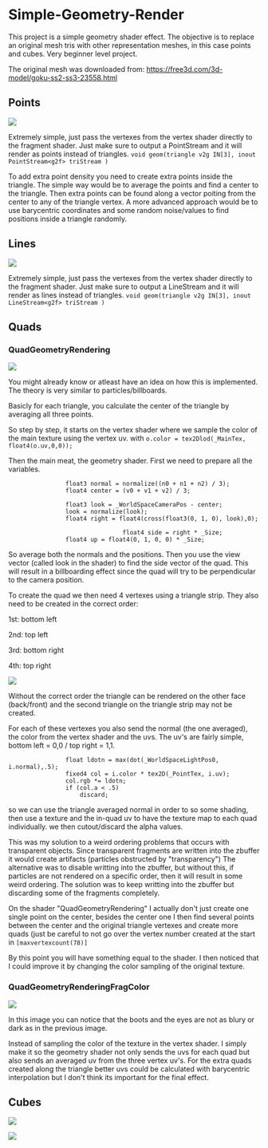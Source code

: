 # Simple-Geometry-Render

This project is a simple geometry shader effect. 
The objective is to replace an original mesh tris with other representation meshes, in this case points and cubes.
Very beginner level project.

The original mesh was downloaded from:
https://free3d.com/3d-model/goku-ss2-ss3-23558.html


## Points

![](http://i.imgur.com/D2LXVUY.png)

Extremely simple, just pass the vertexes from the vertex shader directly to the fragment shader. Just make sure to output a PointStream and it will render as points instead of triangles.
```void geom(triangle v2g IN[3], inout PointStream<g2f> triStream )```

To add extra point density you need to create extra points inside the triangle. The simple way would be to average the points 
and find a center to the triangle. Then extra points can be found along a vector poiting from the center to any of the triangle vertex. A more advanced approach would be to use barycentric coordinates and some random noise/values to find positions inside a triangle randomly.

## Lines

![](http://i.imgur.com/mQ7Auer.png)

Extremely simple, just pass the vertexes from the vertex shader directly to the fragment shader. Just make sure to output a LineStream and it will render as lines instead of triangles.
```void geom(triangle v2g IN[3], inout LineStream<g2f> triStream )```

## Quads

### QuadGeometryRendering
![](http://i.imgur.com/SztmMlw.png)

You might already know or atleast have an idea on how this is implemented. The theory is very similar to particles/billboards.

Basicly for each triangle, you calculate the center of the triangle by averaging all three points.

So step by step, it starts on the vertex shader where we sample the color of the main texture using the vertex uv.
with ``` o.color = tex2Dlod(_MainTex, float4(o.uv,0,0)); ```

Then the main meat, the geometry shader. First we need to prepare all the variables.

```
				float3 normal = normalize((n0 + n1 + n2) / 3);
				float4 center = (v0 + v1 + v2) / 3;

				float3 look = _WorldSpaceCameraPos - center;
				look = normalize(look);
				float4 right = float4(cross(float3(0, 1, 0), look),0); 
        
                                float4 side = right * _Size;
				float4 up = float4(0, 1, 0, 0) * _Size;

``` 

So average both the normals and the positions.
Then you use the view vector (called look in the shader) to find the side vector of the quad. 
This will result in a billboarding effect since the quad will try to be perpendicular to the camera position.

To create the quad we then need 4 vertexes using a triangle strip. They also need to be created in the correct order:

1st: bottom left

2nd: top left

3rd: bottom right

4th: top right

![](http://i.imgur.com/McZMAJL.png)

Without the correct order the triangle can be rendered on the other face (back/front) 
and the second triangle on the triangle strip may not be created.

For each of these vertexes you also send the normal (the one averaged), the color from the vertex shader and the uvs. 
The uv's are fairly simple, bottom left = 0,0 / top right = 1,1.

```
				float ldotn = max(dot(_WorldSpaceLightPos0, i.normal),.5);
				fixed4 col = i.color * tex2D(_PointTex, i.uv);
				col.rgb *= ldotn;
				if (col.a < .5)
					discard;
``` 

so we can use the triangle averaged normal in order to so some shading, then use a texture and the in-quad 
uv to have the texture map to each quad individually.
we then cutout/discard the alpha values.

This was my solution to a weird ordering problems that occurs with transparent objects. 
Since transparent fragments are written into the zbuffer it would create artifacts (particles obstructed by "transparency")
The alternative was to disable writting into the zbuffer, but without this, if particles are not rendered on a specific order, 
then it will result in some weird ordering. 
The solution was to keep writting into the zbuffer but discarding some of the fragments completely.

On the shader "QuadGeometryRendering" I actually don't just create one single point on the center, besides the center one
I then find several points between the center and the original triangle vertexes and create more quads 
(just be careful to not go over the vertex number created at the start in ```[maxvertexcount(78)] ``` 

By this point you will have something equal to the shader. 
I then noticed that I could improve it by changing the color sampling of the original texture.

### QuadGeometryRenderingFragColor

![](http://i.imgur.com/CYSbAI0.png)

In this image you can notice that the boots and the eyes are not as blury or dark as in the previous image.

Instead of sampling the color of the texture in the vertex shader. I simply make it so the geometry shader not only sends 
the uvs for each quad but also sends an averaged uv from the three vertex uv's. For the extra quads created along the triangle 
better uvs could be calculated with barycentric interpolation but I don't think its important for the final effect.


## Cubes

![](http://i.imgur.com/G1cWKoB.png)

![](http://i.imgur.com/USl73Ub.png)



